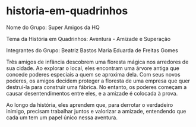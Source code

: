 # historia-em-quadrinhos
Nome do Grupo: Super Amigos da HQ

Tema da História em Quadrinhos: Aventura - Amizade e Superação

Integrantes do Grupo:
Beatriz Bastos
Maria Eduarda de Freitas Gomes

Três amigos de infância descobrem uma floresta mágica nos arredores de sua cidade. Ao explorar o local, eles encontram uma árvore antiga que concede poderes especiais a quem se aproxima dela. Com seus novos poderes, os amigos decidem proteger a floresta de uma empresa que quer destruí-la para construir uma fábrica. No entanto, os poderes começam a causar desentendimentos entre eles, e a amizade é colocada à prova.

Ao longo da história, eles aprendem que, para derrotar o verdadeiro inimigo, precisam trabalhar juntos e valorizar a amizade, entendendo que cada um tem um papel único nessa aventura.

